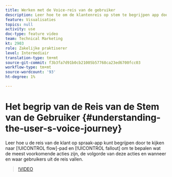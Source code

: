 ```yaml
---
title: Werken met de Voice-reis van de gebruiker
description: Leer hoe te om de klantenreis op stem te begrijpen app door stroomweg te bekijken en uit te vallen om te identificeren wat de gemeenschappelijkste acties zijn, de opeenvolging van die acties en wanneer en waar de gebruikers uit de reis vallen.
feature: Visualisaties
topics: null
activity: use
doc-type: feature video
team: Technical Marketing
kt: 2903
role: Zakelijke praktiserer
level: Intermediair
translation-type: tm+mt
source-git-commit: f3b3fa7d91b0cb21005b57768ca23ed6700fcc03
workflow-type: tm+mt
source-wordcount: '93'
ht-degree: 1%

---
```



# Het begrip van de Reis van de Stem van de Gebruiker {#understanding-the-user-s-voice-journey}

Leer hoe u de reis van de klant op spraak-app kunt begrijpen door te kijken naar [!UICONTROL flow]-pad en [!UICONTROL fallout] om te bepalen wat de meest voorkomende acties zijn, de volgorde van deze acties en wanneer en waar gebruikers uit de reis vallen.

>[!VIDEO](https://video.tv.adobe.com/v/27226/?quality=12)
